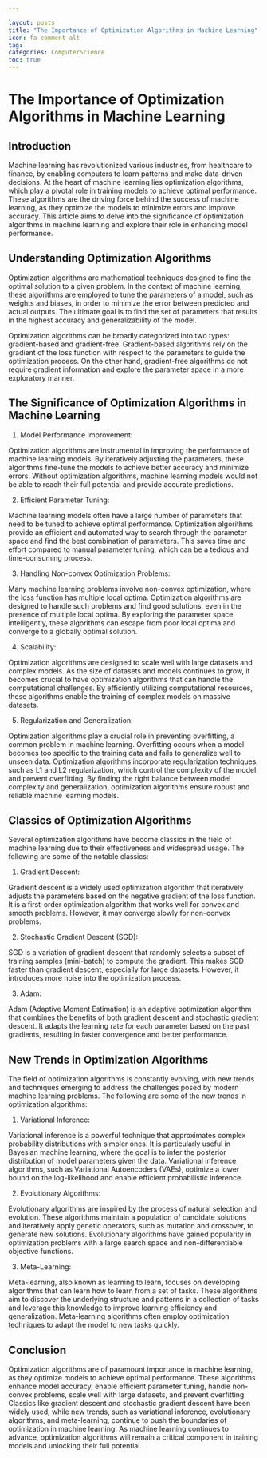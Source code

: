 ```yaml
---

layout: posts
title: "The Importance of Optimization Algorithms in Machine Learning"
icon: fa-comment-alt
tag:      
categories: ComputerScience
toc: true
---
```




# The Importance of Optimization Algorithms in Machine Learning

## Introduction

Machine learning has revolutionized various industries, from healthcare to finance, by enabling computers to learn patterns and make data-driven decisions. At the heart of machine learning lies optimization algorithms, which play a pivotal role in training models to achieve optimal performance. These algorithms are the driving force behind the success of machine learning, as they optimize the models to minimize errors and improve accuracy. This article aims to delve into the significance of optimization algorithms in machine learning and explore their role in enhancing model performance.

## Understanding Optimization Algorithms

Optimization algorithms are mathematical techniques designed to find the optimal solution to a given problem. In the context of machine learning, these algorithms are employed to tune the parameters of a model, such as weights and biases, in order to minimize the error between predicted and actual outputs. The ultimate goal is to find the set of parameters that results in the highest accuracy and generalizability of the model.

Optimization algorithms can be broadly categorized into two types: gradient-based and gradient-free. Gradient-based algorithms rely on the gradient of the loss function with respect to the parameters to guide the optimization process. On the other hand, gradient-free algorithms do not require gradient information and explore the parameter space in a more exploratory manner.

## The Significance of Optimization Algorithms in Machine Learning

1. Model Performance Improvement:

Optimization algorithms are instrumental in improving the performance of machine learning models. By iteratively adjusting the parameters, these algorithms fine-tune the models to achieve better accuracy and minimize errors. Without optimization algorithms, machine learning models would not be able to reach their full potential and provide accurate predictions.

2. Efficient Parameter Tuning:

Machine learning models often have a large number of parameters that need to be tuned to achieve optimal performance. Optimization algorithms provide an efficient and automated way to search through the parameter space and find the best combination of parameters. This saves time and effort compared to manual parameter tuning, which can be a tedious and time-consuming process.

3. Handling Non-convex Optimization Problems:

Many machine learning problems involve non-convex optimization, where the loss function has multiple local optima. Optimization algorithms are designed to handle such problems and find good solutions, even in the presence of multiple local optima. By exploring the parameter space intelligently, these algorithms can escape from poor local optima and converge to a globally optimal solution.

4. Scalability:

Optimization algorithms are designed to scale well with large datasets and complex models. As the size of datasets and models continues to grow, it becomes crucial to have optimization algorithms that can handle the computational challenges. By efficiently utilizing computational resources, these algorithms enable the training of complex models on massive datasets.

5. Regularization and Generalization:

Optimization algorithms play a crucial role in preventing overfitting, a common problem in machine learning. Overfitting occurs when a model becomes too specific to the training data and fails to generalize well to unseen data. Optimization algorithms incorporate regularization techniques, such as L1 and L2 regularization, which control the complexity of the model and prevent overfitting. By finding the right balance between model complexity and generalization, optimization algorithms ensure robust and reliable machine learning models.

## Classics of Optimization Algorithms

Several optimization algorithms have become classics in the field of machine learning due to their effectiveness and widespread usage. The following are some of the notable classics:

1. Gradient Descent:

Gradient descent is a widely used optimization algorithm that iteratively adjusts the parameters based on the negative gradient of the loss function. It is a first-order optimization algorithm that works well for convex and smooth problems. However, it may converge slowly for non-convex problems.

2. Stochastic Gradient Descent (SGD):

SGD is a variation of gradient descent that randomly selects a subset of training samples (mini-batch) to compute the gradient. This makes SGD faster than gradient descent, especially for large datasets. However, it introduces more noise into the optimization process.

3. Adam:

Adam (Adaptive Moment Estimation) is an adaptive optimization algorithm that combines the benefits of both gradient descent and stochastic gradient descent. It adapts the learning rate for each parameter based on the past gradients, resulting in faster convergence and better performance.

## New Trends in Optimization Algorithms

The field of optimization algorithms is constantly evolving, with new trends and techniques emerging to address the challenges posed by modern machine learning problems. The following are some of the new trends in optimization algorithms:

1. Variational Inference:

Variational inference is a powerful technique that approximates complex probability distributions with simpler ones. It is particularly useful in Bayesian machine learning, where the goal is to infer the posterior distribution of model parameters given the data. Variational inference algorithms, such as Variational Autoencoders (VAEs), optimize a lower bound on the log-likelihood and enable efficient probabilistic inference.

2. Evolutionary Algorithms:

Evolutionary algorithms are inspired by the process of natural selection and evolution. These algorithms maintain a population of candidate solutions and iteratively apply genetic operators, such as mutation and crossover, to generate new solutions. Evolutionary algorithms have gained popularity in optimization problems with a large search space and non-differentiable objective functions.

3. Meta-Learning:

Meta-learning, also known as learning to learn, focuses on developing algorithms that can learn how to learn from a set of tasks. These algorithms aim to discover the underlying structure and patterns in a collection of tasks and leverage this knowledge to improve learning efficiency and generalization. Meta-learning algorithms often employ optimization techniques to adapt the model to new tasks quickly.

## Conclusion

Optimization algorithms are of paramount importance in machine learning, as they optimize models to achieve optimal performance. These algorithms enhance model accuracy, enable efficient parameter tuning, handle non-convex problems, scale well with large datasets, and prevent overfitting. Classics like gradient descent and stochastic gradient descent have been widely used, while new trends, such as variational inference, evolutionary algorithms, and meta-learning, continue to push the boundaries of optimization in machine learning. As machine learning continues to advance, optimization algorithms will remain a critical component in training models and unlocking their full potential.
